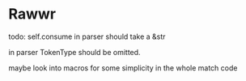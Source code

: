 # Rawwr

todo:
self.consume in parser should take a &str

in parser TokenType should be omitted.

maybe look into macros for some simplicity in the whole match code
